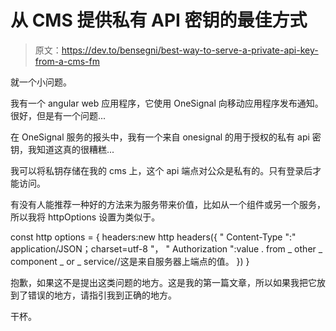 # 从 CMS 提供私有 API 密钥的最佳方式

> 原文：<https://dev.to/bensegni/best-way-to-serve-a-private-api-key-from-a-cms-fm>

就一个小问题。

我有一个 angular web 应用程序，它使用 OneSignal 向移动应用程序发布通知。很好，但是有一个问题...

在 OneSignal 服务的报头中，我有一个来自 onesignal 的用于授权的私有 api 密钥，我知道这真的很糟糕...

我可以将私钥存储在我的 cms 上，这个 api 端点对公众是私有的。只有登录后才能访问。

有没有人能推荐一种好的方法来为服务带来价值，比如从一个组件或另一个服务，所以我将 httpOptions 设置为类似于。

const http options = {
headers:new http headers({
" Content-Type ":" application/JSON；charset=utf-8 "，
" Authorization ":value . from _ other _ component _ or _ service//这是来自服务器上端点的值。
})
}

抱歉，如果这不是提出这类问题的地方。这是我的第一篇文章，所以如果我把它放到了错误的地方，请指引我到正确的地方。

干杯。